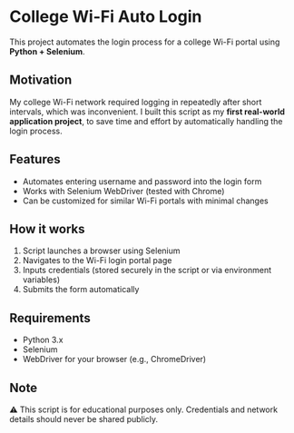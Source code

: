 # College Wi-Fi Auto Login

This project automates the login process for a college Wi-Fi portal using **Python + Selenium**.

## Motivation

My college Wi-Fi network required logging in repeatedly after short intervals, which was inconvenient.
I built this script as my **first real-world application project**, to save time and effort by automatically handling the login process.

## Features

* Automates entering username and password into the login form
* Works with Selenium WebDriver (tested with Chrome)
* Can be customized for similar Wi-Fi portals with minimal changes

## How it works

1. Script launches a browser using Selenium
2. Navigates to the Wi-Fi login portal page
3. Inputs credentials (stored securely in the script or via environment variables)
4. Submits the form automatically

## Requirements

* Python 3.x
* Selenium
* WebDriver for your browser (e.g., ChromeDriver)

## Note

⚠️ This script is for educational purposes only. Credentials and network details should never be shared publicly.
